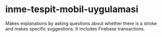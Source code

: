 # inme-tespit-mobil-uygulamasi
Makes explanations by asking questions about whether there is a stroke and makes specific suggestions. It includes Firebase transactions.
